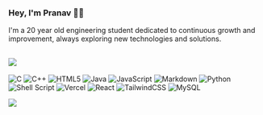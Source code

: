 ### Hey, I'm Pranav 👋🏼  
I'm a 20 year old engineering student dedicated to continuous growth and improvement, always exploring new technologies and solutions.

[![](https://visitcount.itsvg.in/api?id=pranavkale07&icon=5&color=0)](https://visitcount.itsvg.in) 
---
![C](https://img.shields.io/badge/c-%2300599C.svg?style=for-the-badge&logo=c&logoColor=white) ![C++](https://img.shields.io/badge/c++-%2300599C.svg?style=for-the-badge&logo=c%2B%2B&logoColor=white) ![HTML5](https://img.shields.io/badge/html5-%23E34F26.svg?style=for-the-badge&logo=html5&logoColor=white) ![Java](https://img.shields.io/badge/java-%23ED8B00.svg?style=for-the-badge&logo=openjdk&logoColor=white) ![JavaScript](https://img.shields.io/badge/javascript-%23323330.svg?style=for-the-badge&logo=javascript&logoColor=%23F7DF1E) ![Markdown](https://img.shields.io/badge/markdown-%23000000.svg?style=for-the-badge&logo=markdown&logoColor=white) ![Python](https://img.shields.io/badge/python-3670A0?style=for-the-badge&logo=python&logoColor=ffdd54) ![Shell Script](https://img.shields.io/badge/shell_script-%23121011.svg?style=for-the-badge&logo=gnu-bash&logoColor=white) ![Vercel](https://img.shields.io/badge/vercel-%23000000.svg?style=for-the-badge&logo=vercel&logoColor=white) ![React](https://img.shields.io/badge/react-%2320232a.svg?style=for-the-badge&logo=react&logoColor=%2361DAFB) ![TailwindCSS](https://img.shields.io/badge/tailwindcss-%2338B2AC.svg?style=for-the-badge&logo=tailwind-css&logoColor=white) ![MySQL](https://img.shields.io/badge/mysql-4479A1.svg?style=for-the-badge&logo=mysql&logoColor=white)

<!-- ![](https://github-readme-stats.vercel.app/api?username=pranavkale07&theme=radical&hide_border=false&include_all_commits=false&count_private=false)<br/> -->
<!-- ![](https://github-readme-streak-stats.herokuapp.com/?user=pranavkale07&theme=radical&hide_border=false)<br/> -->
![](https://github-readme-stats.vercel.app/api/top-langs/?username=pranavkale07&theme=radical&hide_border=false&include_all_commits=false&count_private=false&layout=compact)



